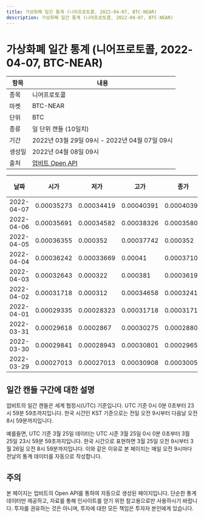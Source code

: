 ```yaml
---
title: 가상화폐 일간 통계 (니어프로토콜, 2022-04-07, BTC-NEAR)
description: 가상화폐 일간 통계 (니어프로토콜, 2022-04-07, BTC-NEAR)
---
```



가상화폐 일간 통계 (니어프로토콜, 2022-04-07, BTC-NEAR)
===

|항목|내용|
|--|--|
|종목|니어프로토콜|
|마켓|BTC-NEAR|
|단위|BTC|
|종류|일 단위 캔들 (10일치)|
|기간|2022년 03월 29일 09시 - 2022년 04월 07일 09시|
|생성일|2022년 04월 08일 09시|
|출처|[업비트 Open API](https://docs.upbit.com)|


|날짜|시가|저가|고가|종가|비고|
|--|--|--|--|--|--|
|2022-04-07|0.00035273|0.00034419|0.00040391|0.00040391|    |
|2022-04-06|0.00035691|0.00034582|0.00038326|0.00035808|    |
|2022-04-05|0.00036355|0.000352|0.00037742|0.000352|    |
|2022-04-04|0.00036242|0.00033669|0.00041|0.00037105|    |
|2022-04-03|0.00032643|0.000322|0.000381|0.00036192|    |
|2022-04-02|0.00031718|0.000312|0.00034658|0.00032417|    |
|2022-04-01|0.00029335|0.00028323|0.00031718|0.00031718|    |
|2022-03-31|0.00029618|0.0002867|0.00030275|0.00028804|    |
|2022-03-30|0.00029841|0.00028943|0.00030801|0.00029655|    |
|2022-03-29|0.00027013|0.00027013|0.00030908|0.00030054|    |


일간 캔들 구간에 대한 설명
---


업비트의 일간 캔들은 세계 협정시(UTC) 기준입니다. 
UTC 기준 0시 0분 0초부터 23시 59분 59초까지입니다. 
한국 시간인 KST 기준으로는 전일 오전 9시부터 다음날 오전 8시 59분까지입니다. 


예를들면, UTC 기준 3월 25일 데이터는 UTC 시준 3월 25일 0시 0분 0초부터 3월 25일 23시 59분 59초까지입니다. 
한국 시간으로 표현하면 3월 25일 오전 9시부터 3월 26일 오전 8시 59분까지입니다. 
이와 같은 이유로 본 페이지는 매일 오전 9시마다 전날의 통계 데이터를 자동으로 작성합니다. 


주의
---


본 페이지는 업비트의 Open API를 통하여 자동으로 생성된 페이지입니다. 
단순한 통계 데이터만 제공하고, 자료를 통해 인사이트를 얻기 위한 참고용으로만 사용하시기 바랍니다. 
투자를 권유하는 것은 아니며, 투자에 대한 모든 책임은 투자자 본인에게 있습니다. 
